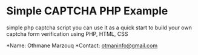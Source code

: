 # Simple CAPTCHA PHP Example
simple php captcha script you can use it as a quick start to build your own captcha form verification using PHP, HTML, CSS

*Name: Othmane Marzouq
*Contact: otmaninfo@gmail.com
